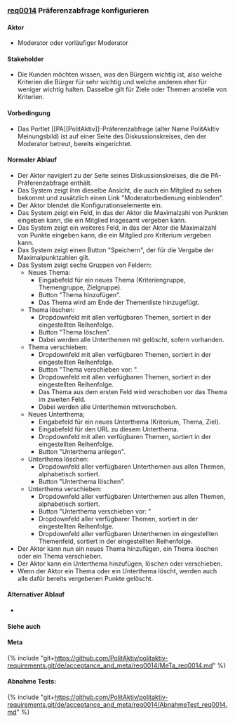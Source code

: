 ### [req0014](https://github.com/PolitAktiv/politaktiv-requirements/tree/master/de/requirements/req0014.md) Präferenzabfrage konfigurieren

#### Aktor
 * Moderator oder vorläufiger Moderator

#### Stakeholder
 * Die Kunden möchten wissen, was den Bürgern wichtig ist, also welche   Kriterien die Bürger für sehr wichtig und welche anderen eher für   weniger wichtig halten. Dasselbe gilt für Ziele oder Themen anstelle von  Kriterien.

#### Vorbedingung
 * Das Portlet [[PA][PolitAktiv]]-Präferenzabfrage (alter Name PolitAkltiv Meinungsbild) ist auf einer Seite des Diskussionskreises, den der Moderator betreut, bereits eingerichtet.

#### Normaler Ablauf
 * Der Aktor navigiert zu der Seite seines Diskussionskreises, die die PA-Präferenzabfrage enthält.
 * Das System zeigt ihm dieselbe Ansicht, die auch ein Mitglied zu sehen bekommt und zusätzlich einen Link "Moderatorbedienung einblenden".
 * Der Aktor blendet die Konfigurationselemente ein.
 * Das System zeigt ein Feld, in das der Aktor die Maximalzahl von Punkten eingeben kann, die ein Mitglied insgesamt vergeben kann.
 * Das System zeigt ein weiteres Feld, in das der Aktor die Maximalzahl von Punkte eingeben kann, die ein Mitglied pro Kriterium vergeben kann.
 * Das System zeigt einen Button "Speichern", der für die Vergabe der Maximalpunktzahlen gilt.
 * Das System zeigt sechs Gruppen von Feldern:
   * Neues Thema:
     * Eingabefeld für ein neues Thema (Kriteriengruppe, Themengruppe, Zielgruppe).
     * Button "Thema hinzufügen".
     * Das Thema wird am Ende der Themenliste hinzugefügt.
   * Thema löschen:
     * Dropdownfeld mit allen verfügbaren Themen, sortiert in der eingestellten Reihenfolge.
     * Button "Thema löschen".
     * Dabei werden alle Unterthemen mit gelöscht, sofern vorhanden.
   * Thema verschieben:
     * Dropdownfeld mit allen verfügbaren Themen, sortiert in der eingestellten Reihenfolge.
     * Button "Thema verschieben vor: ".
     * Dropdownfeld mit allen verfügbaren Themen, sortiert in der eingestellten Reihenfolge.
     * Das Thema aus dem ersten Feld wird verschoben vor das Thema im zweiten Feld.
     * Dabei werden alle Unterthemen mitverschoben.
   * Neues Unterthema;
     * Eingabefeld für ein neues Unterthema (Kriterium, Thema, Ziel).
     * Eingabefeld für den URL zu diesem Unterthema.
     * Dropdownfeld mit allen verfügbaren Themen, sortiert in der eingestellten Reihenfolge.
     * Button "Unterthema anlegen".
   * Unterthema löschen:
     * Dropdownfeld aller verfügbaren Unterthemen aus allen Themen, alphabetisch sortiert.
     * Button "Unterthema löschen".
   * Unterthema verschieben:
     * Dropdownfeld aller verfügbaren Unterthemen aus allen Themen, alphabetisch sortiert.
     * Button "Unterthema verschieben vor: "
     * Dropdownfeld aller verfügbarer Themen, sortiert in der eingestellten Reihenfolge.
     * Dropdownfeld aller verfügbaren Unterthemen im eingestellten Themenfeld, sortiert in der eingestellten Reihenfolge.
 * Der Aktor kann nun ein neues Thema hinzufügen, ein Thema löschen oder ein Thema verschieben.
 * Der Aktor kann ein Unterthema hinzufügen, löschen oder verschieben.
 * Wenn der Aktor ein Thema oder ein Unterthema löscht, werden auch alle dafür bereits vergebenen Punkte gelöscht.

#### Alternativer Ablauf
 * 

#### Siehe auch

#### Meta
{% include "git+https://github.com/PolitAktiv/politaktiv-requirements.git/de/acceptance_and_meta/req0014/MeTa_req0014.md" %} 

#### Abnahme Tests:
{% include "git+https://github.com/PolitAktiv/politaktiv-requirements.git/de/acceptance_and_meta/req0014/AbnahmeTest_req0014.md" %} 
